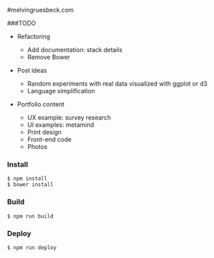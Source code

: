 #melvingruesbeck.com

###TODO

- Refactoring
  - Add documentation: stack details
  - Remove Bower

- Post ideas
  - Random experiments with real data visualized with ggplot or d3
  - Language simplification 

- Portfolio content
  - UX example: survey research
  - UI examples: metamind
  - Print design
  - Front-end code
  - Photos

### Install
```shell
$ npm install
$ bower install
```

### Build
```shell
$ npm run build
```

### Deploy

```shell
$ npm run deploy
```
